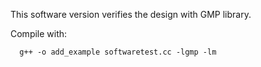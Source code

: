 This software version verifies the design with GMP library.

Compile with:

     
      g++ -o add_example softwaretest.cc -lgmp -lm


